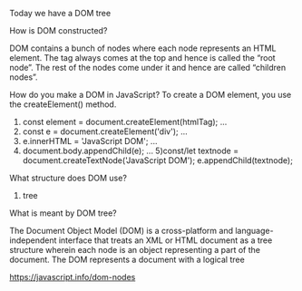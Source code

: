 Today we have a DOM tree

How is DOM constructed?

 DOM contains a bunch of nodes where each node represents an HTML element. The <HTML> tag always comes at the top and hence is called the “root node”. The rest of the nodes come under it and hence are called “children nodes”.
  
How do you make a DOM in JavaScript?
To create a DOM element, you use the createElement() method.
  1) const element = document.createElement(htmlTag); ...
  2) const e = document.createElement('div'); ...
  3) e.innerHTML = 'JavaScript DOM'; ...
  4) document.body.appendChild(e); ...
  5)const/let textnode = document.createTextNode('JavaScript DOM'); e.appendChild(textnode);
  
  What structure does DOM use?
  1) tree
  
  What is meant by DOM tree?
  
The Document Object Model (DOM) is a cross-platform and language-independent interface that treats an XML or HTML document as a tree structure wherein each node is an object representing a part of the document. The DOM represents a document with a logical tree
  
  https://javascript.info/dom-nodes
